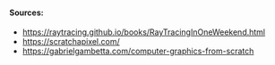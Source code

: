 #### Sources:
- https://raytracing.github.io/books/RayTracingInOneWeekend.html
- https://scratchapixel.com/
- https://gabrielgambetta.com/computer-graphics-from-scratch